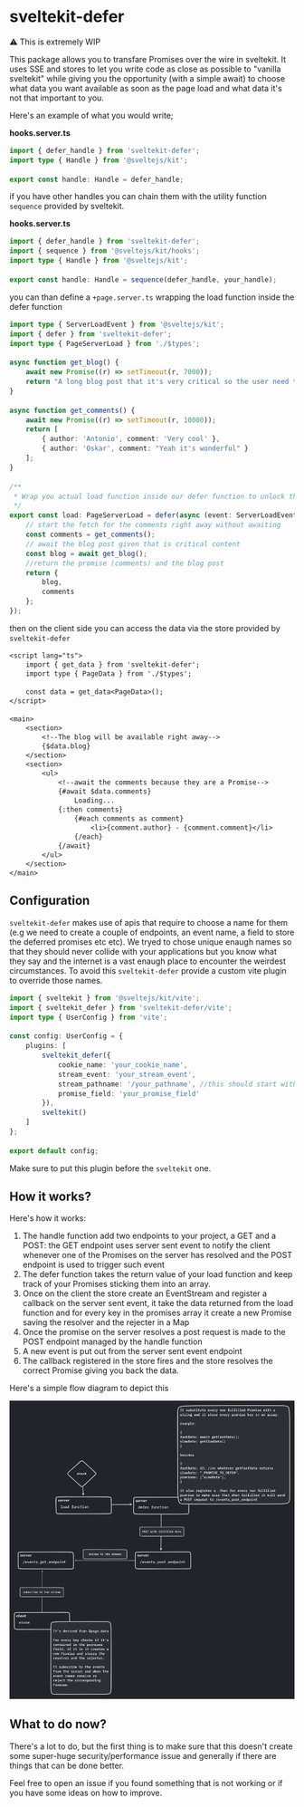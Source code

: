 # sveltekit-defer

⚠ This is extremely WIP

This package allows you to transfare Promises over the wire in sveltekit. It uses SSE and stores to let you write code as close as possible to "vanilla sveltekit" while giving you the opportunity (with a simple await) to choose what data you want available as soon as the page load and what data it's not that important to you.

Here's an example of what you would write;

**hooks.server.ts**

```ts
import { defer_handle } from 'sveltekit-defer';
import type { Handle } from '@sveltejs/kit';

export const handle: Handle = defer_handle;
```

if you have other handles you can chain them with the utility function `sequence` provided by sveltekit.

**hooks.server.ts**

```ts
import { defer_handle } from 'sveltekit-defer';
import { sequence } from '@sveltejs/kit/hooks';
import type { Handle } from '@sveltejs/kit';

export const handle: Handle = sequence(defer_handle, your_handle);
```

you can than define a `+page.server.ts` wrapping the load function inside the defer function

```ts
import type { ServerLoadEvent } from '@sveltejs/kit';
import { defer } from 'sveltekit-defer';
import type { PageServerLoad } from './$types';

async function get_blog() {
	await new Promise((r) => setTimeout(r, 7000));
	return "A long blog post that it's very critical so the user need to see it right away";
}

async function get_comments() {
	await new Promise((r) => setTimeout(r, 10000));
	return [
		{ author: 'Antonio', comment: 'Very cool' },
		{ author: 'Oskar', comment: "Yeah it's wonderful" }
	];
}

/**
 * Wrap you actual load function inside our defer function to unlock the defer functionality
 */
export const load: PageServerLoad = defer(async (event: ServerLoadEvent) => {
	// start the fetch for the comments right away without awaiting
	const comments = get_comments();
	// await the blog post given that is critical content
	const blog = await get_blog();
	//return the promise (comments) and the blog post
	return {
		blog,
		comments
	};
});
```

then on the client side you can access the data via the store provided by `sveltekit-defer`

```svelte
<script lang="ts">
	import { get_data } from 'sveltekit-defer';
	import type { PageData } from './$types';

	const data = get_data<PageData>();
</script>

<main>
	<section>
		<!--The blog will be available right away-->
		{$data.blog}
	</section>
	<section>
		<ul>
			<!--await the comments because they are a Promise-->
			{#await $data.comments}
				Loading...
			{:then comments}
				{#each comments as comment}
					<li>{comment.author} - {comment.comment}</li>
				{/each}
			{/await}
		</ul>
	</section>
</main>
```

## Configuration

`sveltekit-defer` makes use of apis that require to choose a name for them (e.g we need to create a couple of endpoints, an event name, a field to store the deferred promises etc etc). We tryed to chose unique enaugh names so that they should never collide with your applications but you know what they say and the internet is a vast enaugh place to encounter the weirdest circumstances. To avoid this `sveltekit-defer` provide a custom vite plugin to override those names.

```ts
import { sveltekit } from '@sveltejs/kit/vite';
import { sveltekit_defer } from 'sveltekit-defer/vite';
import type { UserConfig } from 'vite';

const config: UserConfig = {
	plugins: [
		sveltekit_defer({
			cookie_name: 'your_cookie_name',
			stream_event: 'your_stream_event',
			stream_pathname: '/your_pathname', //this should start with a / but don't worry, if you don't we take care of it
			promise_field: 'your_promise_field'
		}),
		sveltekit()
	]
};

export default config;
```

Make sure to put this plugin before the `sveltekit` one.

## How it works?

Here's how it works:

1. The handle function add two endpoints to your project, a GET and a POST: the GET endpoint uses server sent event to notify the client whenever one of the Promises on the server has resolved and the POST endpoint is used to trigger such event
1. The defer function takes the return value of your load function and keep track of your Promises sticking them into an array.
1. Once on the client the store create an EventStream and register a callback on the server sent event, it take the data returned from the load function and for every key in the promises array it create a new Promise saving the resolver and the rejecter in a Map
1. Once the promise on the server resolves a post request is made to the POST endpoint managed by the handle function
1. A new event is put out from the server sent event endpoint
1. The callback registered in the store fires and the store resolves the correct Promise giving you back the data.

Here's a simple flow diagram to depict this

![](https://raw.githubusercontent.com/paoloricciuti/sveltekit-defer/master/.github/flow.png)

## What to do now?

There's a lot to do, but the first thing is to make sure that this doesn't create some super-huge security/performance issue and generally if there are things that can be done better.

Feel free to open an issue if you found something that is not working or if you have some ideas on how to improve.

